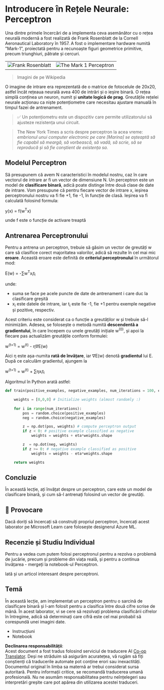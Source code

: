 <!--
CO_OP_TRANSLATOR_METADATA:
{
  "original_hash": "59021c5f419d3feda19075910a74280a",
  "translation_date": "2025-05-20T06:43:33+00:00",
  "source_file": "15-rag-and-vector-databases/data/perceptron.md",
  "language_code": "ro"
}
-->
# Introducere în Rețele Neurale: Perceptron

Una dintre primele încercări de a implementa ceva asemănător cu o rețea neurală modernă a fost realizată de Frank Rosenblatt de la Cornell Aeronautical Laboratory în 1957. A fost o implementare hardware numită "Mark-1", proiectată pentru a recunoaște figuri geometrice primitive, precum triunghiuri, pătrate și cercuri.

|      |      |
|--------------|-----------|
|<img src='images/Rosenblatt-wikipedia.jpg' alt='Frank Rosenblatt'/> | <img src='images/Mark_I_perceptron_wikipedia.jpg' alt='The Mark 1 Perceptron' />|

> Imagini de pe Wikipedia

O imagine de intrare era reprezentată de o matrice de fotocelule de 20x20, astfel încât rețeaua neurală avea 400 de intrări și o ieșire binară. O rețea simplă conținea un neuron, numit și **unitate logică de prag**. Greutățile rețelei neurale acționau ca niște potențiometre care necesitau ajustare manuală în timpul fazei de antrenament.

> ✅ Un potențiometru este un dispozitiv care permite utilizatorului să ajusteze rezistența unui circuit.

> The New York Times a scris despre perceptron la acea vreme: *embrionul unui computer electronic pe care [Marina] se așteaptă să fie capabil să meargă, să vorbească, să vadă, să scrie, să se reproducă și să fie conștient de existența sa.*

## Modelul Perceptron

Să presupunem că avem N caracteristici în modelul nostru, caz în care vectorul de intrare ar fi un vector de dimensiune N. Un perceptron este un model de **clasificare binară**, adică poate distinge între două clase de date de intrare. Vom presupune că pentru fiecare vector de intrare x, ieșirea perceptronului nostru va fi fie +1, fie -1, în funcție de clasă. Ieșirea va fi calculată folosind formula:

y(x) = f(w<sup>T</sup>x)

unde f este o funcție de activare treaptă

## Antrenarea Perceptronului

Pentru a antrena un perceptron, trebuie să găsim un vector de greutăți w care să clasifice corect majoritatea valorilor, adică să rezulte în cel mai mic **eroare**. Această eroare este definită de **criteriul perceptronului** în următorul mod:

E(w) = -∑w<sup>T</sup>x<sub>i</sub>t<sub>i</sub>

unde:

* suma se face pe acele puncte de date de antrenament i care duc la clasificare greșită
* x<sub>i</sub> este datele de intrare, iar t<sub>i</sub> este fie -1, fie +1 pentru exemple negative și pozitive, respectiv.

Acest criteriu este considerat ca o funcție a greutăților w și trebuie să-l minimizăm. Adesea, se folosește o metodă numită **descendentă a gradientului**, în care începem cu unele greutăți inițiale w<sup>(0)</sup>, și apoi la fiecare pas actualizăm greutățile conform formulei:

w<sup>(t+1)</sup> = w<sup>(t)</sup> - η∇E(w)

Aici η este așa-numita **rată de învățare**, iar ∇E(w) denotă **gradientul** lui E. După ce calculăm gradientul, ajungem la

w<sup>(t+1)</sup> = w<sup>(t)</sup> + ∑ηx<sub>i</sub>t<sub>i</sub>

Algoritmul în Python arată astfel:

```python
def train(positive_examples, negative_examples, num_iterations = 100, eta = 1):

    weights = [0,0,0] # Initialize weights (almost randomly :)
        
    for i in range(num_iterations):
        pos = random.choice(positive_examples)
        neg = random.choice(negative_examples)

        z = np.dot(pos, weights) # compute perceptron output
        if z < 0: # positive example classified as negative
            weights = weights + eta*weights.shape

        z  = np.dot(neg, weights)
        if z >= 0: # negative example classified as positive
            weights = weights - eta*weights.shape

    return weights
```

## Concluzie

În această lecție, ați învățat despre un perceptron, care este un model de clasificare binară, și cum să-l antrenați folosind un vector de greutăți.

## 🚀 Provocare

Dacă doriți să încercați să construiți propriul perceptron, încercați acest laborator pe Microsoft Learn care folosește designerul Azure ML.

## Recenzie și Studiu Individual

Pentru a vedea cum putem folosi perceptronul pentru a rezolva o problemă de jucărie, precum și probleme din viața reală, și pentru a continua învățarea - mergeți la notebook-ul Perceptron.

Iată și un articol interesant despre perceptroni.

## Temă

În această lecție, am implementat un perceptron pentru o sarcină de clasificare binară și l-am folosit pentru a clasifica între două cifre scrise de mână. În acest laborator, vi se cere să rezolvați problema clasificării cifrelor în întregime, adică să determinați care cifră este cel mai probabil să corespundă unei imagini date.

* Instrucțiuni
* Notebook

**Declinarea responsabilității**:  
Acest document a fost tradus folosind serviciul de traducere AI [Co-op Translator](https://github.com/Azure/co-op-translator). Deși ne străduim să asigurăm acuratețea, vă rugăm să fiți conștienți că traducerile automate pot conține erori sau inexactități. Documentul original în limba sa maternă ar trebui considerat sursa autoritară. Pentru informații critice, se recomandă traducerea umană profesională. Nu ne asumăm responsabilitatea pentru neînțelegeri sau interpretări greșite care pot apărea din utilizarea acestei traduceri.
